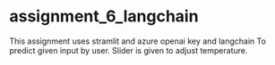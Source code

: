 # assignment_6_langchain

This assignment uses stramlit and azure openai key and langchain
To predict given input by user.
Slider is given to adjust temperature.

